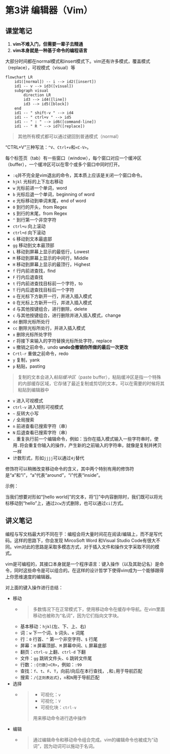 # 第3讲 编辑器（Vim）

## 课堂笔记

1. **vim不难入门，但需要一辈子去精通**
2. **vim本身就是一种基于命令的编程语言**

大部分时间都在normal模式和insert模式下。vim还有许多模式，覆盖模式（replace），可视模式（visual）等

```mermaid
flowchart LR
    id1([normal]) -- i --> id2([insert])
    id1 -- v --> id3([visual])
    subgraph visual
        direction LR
        id3 --> id4([line])
        id3 --> id5([block])
    end
    id1 -- " shift-v " --> id4
    id1 -- " ctrl+v " --> id5
    id1 -- " : " --> id6([command-line])
    id1 -- " R " --> id7([replace])
```

> 其他所有模式都可以通过<ESC>键回到普通模式（normal）

“CTRL+V”三种写法：`^V`、`Ctrl+v`和`<C-V>`。

每个标签页（tab）有一些窗口（window），每个窗口对应一个缓冲区（buffer），一个缓冲区可以在零个或多个窗口中同时打开。

- `:q`并不完全是vim退出的命令，其本质上应该是关闭一个窗口命令。
- `hjkl` 光标的上下左右移动
- `w` 光标前进一个单词，word
- `b` 光标后退一个单词，beginning of word
- `e` 光标移动到单词末尾，end of word
- `0` 到行的开头，from Regex
- `$` 到行的末尾，from Regex
- `^` 到行第一个非空字符
- `ctrl+u` 向上滚动
- `ctrl+d` 向下滚动
- `G` 移动到文本最底部
- `gg` 移动到文本最顶部
- `L` 移动到屏幕上显示的最低行，Lowest
- `M` 移动到屏幕上显示的中间行，Middle
- `H` 移动到屏幕上显示的最顶行，Highest
- `f` 行内前进查找，find
- `F` 行内后退查找
- `t` 行内前进查找目标前一个字符，to
- `T` 行内后退查找目标后一个字符
- `o` 在光标下方新开一行，并进入插入模式
- `O` 在光标上方新开一行，并进入插入模式
- `d` 与其他按键组合，进行删除，delete
- `c` 与其他按键组合，进行删除并进入插入模式，change
- `dd` 删除光标所处行
- `cc` 删除光标所处行，并进入插入模式
- `x` 删除光标所处字符
- `r` 将接下来输入的字符替换光标所处字符，replace
- `u` 撤销之前命令，undo **undo会撤销你所做的最后一次更改**
- `Crtl-r` 重做之前命令，redo
- `y` 复制，yank
- `p` 粘贴，pasting

> 复制的文本会进入*粘贴缓冲区*（paste buffer），粘贴缓冲区是指一个特殊的内部缓存区域，它存储了最近复制或剪切的文本，可以在需要的时候将其粘贴到编辑器中

- `v` 进入可视模式
- `ctrl-v` 进入矩形可视模式
- `~` 反转大小写
- `/` 全局搜索
- `n` 前进查看已搜索字符（串）
- `N` 后退查看已搜索字符（串）
- `.` 重复执行前一个编辑命令，例如：当你在插入模式输入一些字符串时，使用`.`将会重复你输入的操作，产生新的之前输入的字符串，就像是复制并拷贝一样
- 计数形式，形如`jjjj`可以通过`4j`替代

修饰符可以稍微改变移动命令的含义，其中两个特别有用的修饰符是“a”和“i”，“a”代表“around”，“i”代表“inside”。

示例：

当我们想要对形如“[hello world]”的文本，将“[]”中内容删除时，我们既可以将光标移动到“hello”上，通过`2cw`方式删除，也可以通过`ci[`方式。

## 讲义笔记

编程与写文档最大的不同在于：编程会将大量时间花在阅读/编辑上，而不是写代码。这样的思路下，你会发现 MircoSoft Word 和Visual Studio Code有很大不同。vim对此的思路是采取多模态方式，对于插入文件和操作文字采取不同的模式。

vim是可编程的，其接口本身就是一个程序语言：键入操作（以及其助记名）是命令，同时这些命令是可以组合的。在这样的设计哲学下使得vim成为一个能够跟得上你思维速度的编辑器。

对上面的键入操作进行总结：

- 移动
    - > 多数情况下在正常模式下，使用移动命令在缓存中导航。在vim里面移动也被称为“名词”，因为它们指向文字块。
    - 基本移动：`hjkl`(左、下、上、右)
    - 词：`w` 下一个词、`b` 词头、`e` 词尾
    - 行：`0` 行首、`^` 第一个非空字符、`$` 行尾
    - 屏幕：`H` 屏幕顶部、`M` 屏幕中间、`L` 屏幕底部
    - 翻页：`ctrl-u` 上翻、`ctrl-d` 下翻
    - 文件：`gg` 跳转文件头、`G` 跳转文件尾
    - 行数：`:{行数}<CR>`，例如：`:99`
    - 查找：`f`、`t`、`F`、`T`，向前/向后在本行查找，`,`和`;`用于导航匹配
    - 搜索：`/{正则表达式}`，`n`和`N`用于导航匹配
- 选择
    - >
      > - 可视化：`v`
      > - 可视化：`V`
      > - 可视化块：`ctrl-v`
      >
      > 用来移动命令进行选中操作
- 编辑
  - > 通过编辑命令和移动命令组合完成。vim的编辑命令也被成为“动词”，因为动词可以施动于名词。
  